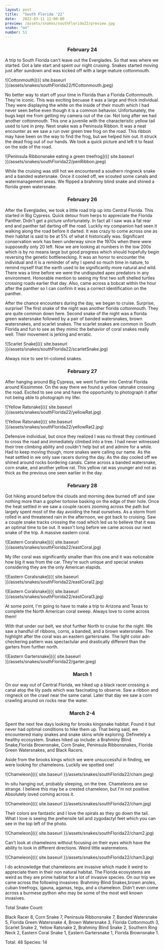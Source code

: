 ```yaml
---
layout: post
title:  "South Florida '22"
date:   2022-03-11 12:00:00
preview: /assets/snakes/southFlorida22/preview.jpg
snake: "on"
number: 51
---
```


<div align="center"><h3>February 24</h3></div>

A trip to South Florida can't leave out the Everglades. So that was where we started. Got a late start and spent our night cruising. Snakes started moving just after sundown and was kicked off with a large mature cottonmouth.

![Cottonmouth]({{ site.baseurl }}/assets/snakes/southFlorida22/flCottonmouth.jpeg)

No better way to start off your time in Florida than a Florida Cottonmouth. They're iconic. This was exciting becuase it was a large and thick individual. They were displaying the white on the inside of their mouth which I had never seen befoe even though it is a common behavior. Unfortunately, the bugs kept me from getting my camera out of the car. Not long after we had another cottonmouth. This one a juvenile with the characteristic yellow tail used to lure in prey. Next snake was a Peninsula Ribbon. It was a neat encounter as we saw a run over green tree frog on the road. This ribbon may have been on the way to find the frog, but we helped him out. It struck the dead frog out of our hands. We took a quick picture and left it to feast on the side of the road.

![Peninsula Ribbonsnake eating a green treefrog]({{ site.baseurl }}/assets/snakes/southFlorida22/penRibbon.jpeg)

While the cruising was still hot we encountered a southern ringneck snake and a banded watersnake. Once it cooled off, we scouted some canals and watermanagement areas. We flipped a brahminy blind snake and shined a florida green watersnake.

<div align="center"><h3>February 26</h3></div>

After the Everglades, we took a little road trip up into Central Florida. This started in Big Cypress. Quick detour from herps to appreciate the Florida Panther. Didn't get a picture unfortunately. In fact all I saw was a fat rear end and panther tail darting off the road. Luckily my companion had seen it walking along the road before it darted. It was crazy to come across one as their habitat is said to be at 5% of what it historically was. Significant conservation work has been underway since the 1970s when there were supposedly only 20 left. Now we are looking at numbers in the low 200s which is by no means large but good progress which should hopefully begin reversing the genetic bottlenecking. It was an honor to encounter the individual and it is a reminder of why I spend so much time in nature, to remind myself that the earth used to be significantly more natural and wild. There was a time before we were the undisputed apex predators in any environment. Honorable mention to seeing my first two soft shelled turtles crossing roads earlier that day. Also, came across a bobcat within the hour after the panther so I can confirm it was a correct identification on the panther.

After the chance encounters during the day, we began to cruise. Surprise, surprise! The first snake of the night was another florida cottonmouth. They are quite common down here. Second snake of the night was a florida green watersnake followed by a pair of banded watersnakes, brown watersnakes, and scarlet snakes. The scarlet snakes are common in South Florida and fun to see as they mimic the behavior of coral snakes really well. Their movement is jerking and erratic. 

![Scarlet Snake]({{ site.baseurl }}/assets/snakes/southFlorida22/scarletSnake.jpg)

Always nice to see tri-colored snakes.

<div align="center"><h3>February 27</h3></div>

After hanging around Big Cypress, we went further into Central Florida around Kissimmee. On the way there we found a yellow ratsnake crossing the road. Excited to see one and have the opportunity to photograph it after not being able to photograph my lifer.

![Yellow Ratsnake]({{ site.baseurl }}/assets/snakes/southFlorida22/yellowRat.jpg)

![Yellow Ratsnake]({{ site.baseurl }}/assets/snakes/southFlorida22/yellowRat2.jpg)

Defensive individual, but once they realized I was no threat they continued to cross the road and immediately climbed into a tree. I had never witnessed their tree climbing ability and couldn't help but sit and admire for a while. Had to keep moving though, more snakes were calling our name. As the heat settled in we only saw racers during the day. As the day cooled off we shined around rocks bordering canals. Came across a banded watersnake, corn snake, and another yellow rat. This yellow rat was younger and not as thick as the previous one seen earlier in the day. 

<div align="center"><h3>February 28</h3></div>

Got hiking around before the clouds and morning dew burned off and saw nothing more than a gopher tortoise basking on the edge of their hole. Once the heat settled in we saw a couple racers zooming across the path but largely spent most of the day avoiding the heat ourselves. As a storm front rolled in and threatened rain in the afternoon, we got back to cruising. Saw a couple snake tracks crossing the road which led us to believe that it was an optimal time to be out. It wasn't long before we came across our next snake of the trip. A massive eastern coral. 

![Eastern Coralsnake]({{ site.baseurl }}/assets/snakes/southFlorida22/eastCoral.jpg)

My lifer coral was significantly smaller than this one and it was noticeable how big it was from the car. They're such unique and special snakes considering they are the only American elapids.

![Eastern Coralsnake]({{ site.baseurl }}/assets/snakes/southFlorida22/eastCoral2.jpg)

![Eastern Coralsnake]({{ site.baseurl }}/assets/snakes/southFlorida22/eastCoral3.jpg)

At some point, I'm going to have to make a trip to Arizona and Texas to complete the North American coral sweep. Always love to come across them!

With that under our belt, we shot further North to cruise for the night. We saw a handful of ribbons, corns, a banded, and a brown watersnake. The highlight after the coral was an eastern gartersnake. The light color adn checkering pattern was spectactular and drastically different than the garters from further north. 

![Eastern Gartersnake]({{ site.baseurl }}/assets/snakes/southFlorida22/garter.jpeg)

<div align="center"><h3>March 1</h3></div>

On our way out of Central Florida, we hiked up a black racer crossing a canal atop the lily pads which was fascinating to observe. Saw a ribbon and ringneck on the crawl near the same canal. Later that day we saw a corn crawling around on rocks near the water.

<div align="center"><h3>March 2-4</h3></div>

Spent the next few days looking for brooks kingsnake habitat. Found it but never had optimal conditions to hike them up. That being said, we encountered many snakes and snake skins while exploring. Definetely a healthy ecosystem. Snakes hiked up include: a Brahminy Blind Snake,Florida Brownsnake, Corn Snake, Peninsula Ribbonsnakes, Florida Green Watersnakes, and Black Racers.

Aside from the brooks kings which we were unsuccessful in finding, we were looking for chameleons. Luckily we spotted one!

![Chameleon]({{ site.baseurl }}/assets/snakes/southFlorida22/cham.jpeg)

In-situ hanging out, probably sleeping, on the tree. Chameleons are so strange. I believe this may be a crested chameleon, but I'm not positive. Absolutely loved coming across it. 

![Chameleon]({{ site.baseurl }}/assets/snakes/southFlorida22/cham.jpg)

Their colors are fantastic and I love the spirals as they go down the tail. What I love is seeing the prehensile tail and zygodactyl feet which you can see in the top left of the photo.

![Chameleon]({{ site.baseurl }}/assets/snakes/southFlorida22/cham2.jpg)

Can't look at chameleons without focusing on their eyes which have the ability to look in different directions. Weird little watermelons.

![Chameleon]({{ site.baseurl }}/assets/snakes/southFlorida22/cham3.jpg)

I do acknowledge that chameleons are invasive which made it weird to appreciate them in their non natural habitat. The Florida ecosystems are weird as they are prime habitat for a lot of invasive species. On our trip we came across the following invasives: Brahminy Blind Snakes,brown anoles, cuban treefrogs, igauna, agamas, tegu, and a chameleon. Didn't even come across a burmese python who may be some of the most well known invasives.

Total Snake Count:

Black Racer 8,
Corn Snake 7,
Peninsula Ribbonsnake 7,
Banded Watersnake 5,
Florida Green Watersnake 4,
Brown Watersnake 3,
Florida Cottonmouth 3,
Scarlet Snake 2,
Yellow Ratsnake 2,
Brahminy Blind Snake 2,
Southern Ring Neck 2,
Eastern Coral Snake 1,
Eastern Gartersnake 1,
Florida Brownsnake 1.

Total: 48 Species: 14